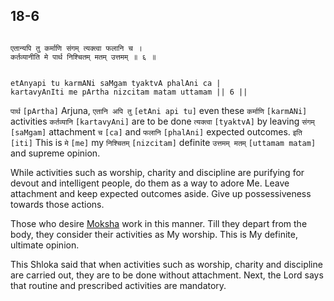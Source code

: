 ## 18-6


```shloka-sa

एतान्यपि तु कर्माणि संगम् त्यक्त्वा फलानि च ।
कर्तव्यानीति मे पार्थ निश्चितम् मतम् उत्तमम् ॥ ६ ॥

```
```shloka-sa-hk

etAnyapi tu karmANi saMgam tyaktvA phalAni ca |
kartavyAnIti me pArtha nizcitam matam uttamam || 6 ||

```
`पार्थ` `[pArtha]` Arjuna, `एतानि अपि तु` `[etAni api tu]` even these `कर्माणि` `[karmANi]` activities `कर्तव्यानि` `[kartavyAni]` are to be done `त्यक्त्वा` `[tyaktvA]` by leaving `संगम्` `[saMgam]` attachment `च` `[ca]` and `फलानि` `[phalAni]` expected outcomes. `इति` `[iti]` This is `मे` `[me]` my `निश्चितम्` `[nizcitam]` definite `उत्तमम् मतम्` `[uttamam matam]` and supreme opinion.

While activities such as worship, charity and discipline are purifying for devout and intelligent people, do them as a way to adore Me. Leave attachment and keep expected outcomes aside. Give up possessiveness towards those actions. 

Those who desire 
[Moksha](Back-to-Basics.md#Moksha)
 work in this manner. Till they depart from the body, they consider their activities as My worship. This is My definite, ultimate opinion.

This Shloka said that when activities such as worship, charity and discipline are carried out, they are to be done without attachment. Next, the Lord says that routine and prescribed activities are mandatory.


